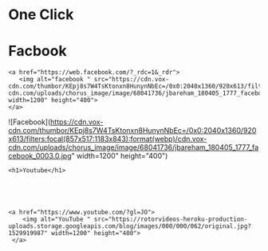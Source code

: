 # One Click
<html>
<head>
    <h1>Facbook</h1>


</head>
<body>
    
    <a href="https://web.facebook.com/?_rdc=1&_rdr">
       <img alt="facebook " src="https://cdn.vox-cdn.com/thumbor/KEpj8s7W4TsKtonxn8HunynNbEc=/0x0:2040x1360/920x613/filters:focal(857x517:1183x843):format(webp)/cdn.vox-cdn.com/uploads/chorus_image/image/68041736/jbareham_180405_1777_facebook_0003.0.jpg" width=1200" height="400">
    </a>
![Facebook](https://cdn.vox-cdn.com/thumbor/KEpj8s7W4TsKtonxn8HunynNbEc=/0x0:2040x1360/920x613/filters:focal(857x517:1183x843):format(webp)/cdn.vox-cdn.com/uploads/chorus_image/image/68041736/jbareham_180405_1777_facebook_0003.0.jpg" width=1200" height="400")




    <h1>Youtube</h1>





    <a href="https://www.youtube.com/?gl=JO">
        <img alt="YouTube " src="https://rotorvideos-heroku-production-uploads.storage.googleapis.com/blog/images/000/000/062/original.jpg?1529919987" width=1200" height="400">
     </a>


</body>



</html>
